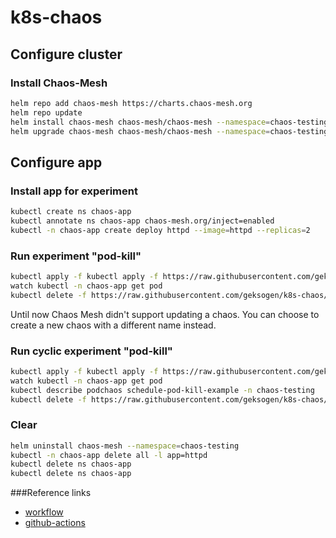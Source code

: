 # k8s-chaos

## Configure cluster
### Install Chaos-Mesh
```BASH
helm repo add chaos-mesh https://charts.chaos-mesh.org
helm repo update
helm install chaos-mesh chaos-mesh/chaos-mesh --namespace=chaos-testing --create-namespace --set dashboard.create=true
helm upgrade chaos-mesh chaos-mesh/chaos-mesh --namespace=chaos-testing --set dashboard.securityMode=false
```

## Configure app
### Install app for experiment
```BASH
kubectl create ns chaos-app
kubectl annotate ns chaos-app chaos-mesh.org/inject=enabled
kubectl -n chaos-app create deploy httpd --image=httpd --replicas=2
```

### Run experiment "pod-kill"
```BASH
kubectl apply -f kubectl apply -f https://raw.githubusercontent.com/geksogen/k8s-chaos/master/experiments/pod-kill.yaml
watch kubectl -n chaos-app get pod
kubectl delete -f https://raw.githubusercontent.com/geksogen/k8s-chaos/master/experiments/pod-kill.yaml
```
Until now Chaos Mesh didn't support updating a chaos. You can choose to create a new chaos with a different name instead.

### Run cyclic experiment "pod-kill"
```BASH
kubectl apply -f kubectl apply -f https://raw.githubusercontent.com/geksogen/k8s-chaos/master/experiments/cyclic-pod-kill.yaml
watch kubectl -n chaos-app get pod
kubectl describe podchaos schedule-pod-kill-example -n chaos-testing
kubectl delete -f https://raw.githubusercontent.com/geksogen/k8s-chaos/master/experiments/cyclic-pod-kill.yaml
```

### Clear
```BASH
helm uninstall chaos-mesh --namespace=chaos-testing
kubectl -n chaos-app delete all -l app=httpd
kubectl delete ns chaos-app
kubectl delete ns chaos-app
```

###Reference links


* [workflow](https://chaos-mesh.org/docs/2.3.3/create-chaos-mesh-workflow/)
* [github-actions](https://chaos-mesh.org/docs/2.3.3/integrate-chaos-mesh-into-github-actions/)
